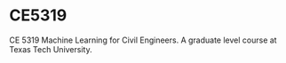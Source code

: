 # CE5319
CE 5319 Machine Learning for Civil Engineers.  A graduate level course at Texas Tech University.
